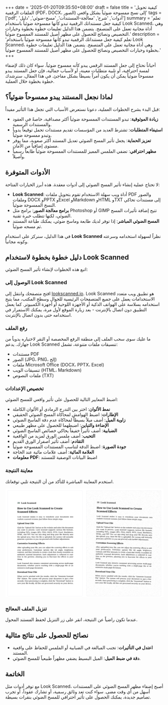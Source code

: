 +++
date = '2025-01-20T09:35:50+08:00'
draft = false
title = 'كيفية تحويل الملفات الرقمية (PDF، DOCX، الصور) إلى نسخ ممسوحة ضوئياً بشكل واقعي'
tags = ['pdf', 'أدوات', 'شرح', 'معالجة-المستندات', 'مسح-ضوئي', 'دليل']
summary = 'تعلم كيفية جعل مستنداتك الرقمية تبدو كأنها ممسوحة ضوئياً باستخدام Look Scanned، وهي أداة مجانية تعمل على المتصفح. يتضمن هذا الدليل تعليمات خطوة بخطوة وخيارات التخصيص ونصائح للحصول على مظهر أصيل للمستند الممسوح ضوئياً.'
description = 'تعلم كيفية جعل مستنداتك الرقمية تبدو كأنها ممسوحة ضوئياً باستخدام Look Scanned، وهي أداة مجانية تعمل على المتصفح. يتضمن هذا الدليل تعليمات خطوة بخطوة وخيارات التخصيص ونصائح للحصول على مظهر أصيل للمستند الممسوح ضوئياً.'
+++

أحياناً نحتاج إلى جعل المستند الرقمي يبدو كأنه ممسوح ضوئياً. سواء كان ذلك لإضفاء لمسة احترافية، أو تلبية متطلبات معينة، أو لأسباب جمالية، فإن جعل المستند يبدو ممسوحاً ضوئياً يمكن أن يكون أمراً بسيطاً بشكل مفاجئ. في هذا المقال، سنرشدك خطوة بخطوة خلال العملية.

## لماذا نجعل المستند يبدو ممسوحاً ضوئياً؟

قبل البدء بشرح الخطوات العملية، دعونا نستعرض الأسباب التي تجعل هذا التأثير مفيداً:

- **زيادة الموثوقية**: تبدو المستندات الممسوحة ضوئياً أكثر مصداقية، خاصةً في العقود والمستندات الرسمية.
- **استيفاء المتطلبات**: تشترط العديد من المؤسسات تقديم مستندات تحمل توقيعاً يدوياً وتبدو ممسوحة ضوئياً.
- **تعزيز الحماية**: يجعل تأثير المسح الضوئي تعديل المستند أكثر صعوبة، مما يوفر مستوى إضافياً من الأمان.
- **مظهر احترافي**: تضفي الملمس المميز للمستندات الممسوحة ضوئياً طابعاً رسمياً وأصيلاً.

## الأدوات المتوفرة

لا تحتاج عملية إنشاء تأثير المسح الضوئي إلى أدوات معقدة. هذه أبرز الخيارات المتاحة:

- **Look Scanned**: أداة ويب سهلة الاستخدام تقوم بتحويل ملفات PDF والصور وملفات DOCX وPPTX وExcel وMarkdown وHTML وTXT إلى مستندات تحاكي النسخ الممسوحة ضوئياً.
- **برامج معالجة الصور**: برامج مثل Photoshop أو GIMP تتيح إضافة تأثيرات المسح الضوئي، لكنها تتطلب خبرة تقنية.
- **المسح الضوئي المباشر**: إذا توفر لديك طابعة وماسح ضوئي، يمكنك طباعة المستند ثم مسحه ضوئياً.

في هذا الدليل، سنركز على استخدام **Look Scanned** نظراً لسهولة استخدامه وسرعته وكونه مجانياً.

## دليل خطوة بخطوة لاستخدام Look Scanned

اتبع هذه الخطوات لإنشاء تأثير المسح الضوئي:

### الوصول إلى Look Scanned

افتح متصفحك وانتقل إلى [lookscanned.io](https://lookscanned.io). Look Scanned هو تطبيق ويب متعدد الاستخدامات يعمل على جميع المتصفحات الرئيسية للجوال وسطح المكتب، مما يتيح استخدامه بسلاسة على الهواتف الذكية أو الأجهزة اللوحية أو أجهزة الكمبيوتر. كما يعمل التطبيق دون اتصال بالإنترنت - بعد زيارة الموقع لأول مرة، يمكنك الاستمرار في استخدامه حتى بدون اتصال بالإنترنت.

### رفع الملف

ما عليك سوى سحب الملف إلى منطقة الرفع المخصصة أو النقر لاختياره يدوياً من جهازك. يدعم Look Scanned تنسيقات ملفات متنوعة، تشمل:

- مستندات PDF
- الصور (JPG، PNG، إلخ)
- ملفات Microsoft Office (DOCX، PPTX، Excel)
- تنسيقات الويب (HTML، Markdown)
- ملفات النصوص (TXT)

### تخصيص الإعدادات

اضبط المعايير التالية للحصول على تأثير واقعي للمسح الضوئي:

- **نمط الألوان**: اختر بين التدرج الرمادي أو الألوان الكاملة
- **الإطارات**: اضبط الهوامش لمحاكاة المسح الضوئي الحقيقي
- **زاوية الميل**: أضف ميلاً بسيطاً لمحاكاة عدم دقة الماسح الضوئي
- **الإضاءة والتباين**: اضبطهما للحصول على مظهر طبيعي
- **الضبابية**: أضف تأثيراً خفيفاً يحاكي خصائص الماسح الضوئي
- **التحبب**: أضف ملمس الورق لمزيد من الواقعية
- **التقادم**: أضف تأثير اصفرار الورق القديم
- **جودة الصورة**: اضبط الدقة لتناسب المستندات الممسوحة ضوئياً
- **العلامة المائية**: أضف علامات مائية عند الحاجة
- **معلومات PDF**: اضبط البيانات الوصفية للمستند

### معاينة النتيجة

استخدم المعاينة المباشرة للتأكد من أن النتيجة تلبي توقعاتك.

![معاينة مباشرة لـ Look Scanned](./look-scanned-preview.webp)

### تنزيل الملف المعالج

عندما تكون راضياً عن النتيجة، انقر على زر التنزيل لحفظ المستند المحول.

## نصائح للحصول على نتائج مثالية

- **اعتدل في التأثيرات**: تجنب المبالغة في الضبابية أو الملمس للحفاظ على واقعية المستند.
- **دقة في ضبط الميل**: الميل البسيط يضفي مظهراً طبيعياً للمسح الضوئي.

## الخاتمة

مع توفر أدوات مثل Look Scanned، أصبح إضفاء مظهر المسح الضوئي على المستندات أسهل من أي وقت مضى. سواء كنت تعد وثائق رسمية، أو تشارك عقوداً، أو تجرب تصاميم جديدة، يمكنك الحصول على تأثير احترافي للمسح الضوئي بنقرات بسيطة.
